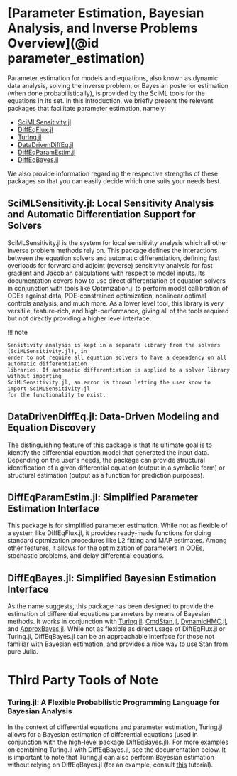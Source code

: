 # [Parameter Estimation, Bayesian Analysis, and Inverse Problems Overview](@id parameter_estimation)

Parameter estimation for models and equations, also known as dynamic data analysis,
solving the inverse problem, or Bayesian posterior estimation (when done probabilistically),
is provided by the SciML tools for the equations in its set. In this introduction, we briefly
present the relevant packages that facilitate parameter estimation, namely:

- [SciMLSensitivity.jl](https://sensitivity.sciml.ai/)
- [DiffEqFlux.jl](https://diffeqflux.sciml.ai/)
- [Turing.jl](https://turing.ml/)
- [DataDrivenDiffEq.jl](https://datadriven.sciml.ai/dev/)
- [DiffEqParamEstim.jl](https://diffeqparamestim.sciml.ai/dev/)
- [DiffEqBayes.jl](https://diffeqbayes.sciml.ai/dev/)

We also provide information regarding the respective strengths of these packages
so that you can easily decide which one suits your needs best.

## SciMLSensitivity.jl: Local Sensitivity Analysis and Automatic Differentiation Support for Solvers

SciMLSensitivity.jl is the system for local sensitivity analysis which all other inverse problem
methods rely on. This package defines the interactions between the equation solvers and automatic
differentiation, defining fast overloads for forward and adjoint (reverse) sensitivity analysis
for fast gradient and Jacobian calculations with respect to model inputs. Its documentation covers
how to use direct differentiation of equation solvers in conjunction with tools like Optimization.jl
to perform model callibration of ODEs against data, PDE-constrained optimization, nonlinear optimal
controls analysis, and much more. As a lower level tool, this library is very versitile, feature-rich,
and high-performance, giving all of the tools required but not directly providing a higher level
interface.

!!! note

    Sensitivity analysis is kept in a separate library from the solvers (SciMLSensitivity.jl), in
    order to not require all equation solvers to have a dependency on all automatic differentiation
    libraries. If automatic differentiation is applied to a solver library without importing
    SciMLSensitivity.jl, an error is thrown letting the user know to import SciMLSensitivity.jl
    for the functionality to exist.

## DataDrivenDiffEq.jl: Data-Driven Modeling and Equation Discovery

The distinguishing feature of this package is that its ultimate goal is to
identify the differential equation model that generated the input data.
Depending on the user's needs, the package can provide structural identification
of a given differential equation (output in a symbolic form) or structural
estimation (output as a function for prediction purposes).

## DiffEqParamEstim.jl: Simplified Parameter Estimation Interface

This package is for simplified parameter estimation. While not as flexible of a
system like DiffEqFlux.jl, it provides ready-made functions for doing standard
optmization procedures like L2 fitting and MAP estimates. Among other features,
it allows for the optimization of parameters in ODEs, stochastic problems, and
delay differential equations.

## DiffEqBayes.jl: Simplified Bayesian Estimation Interface

As the name suggests, this package has been designed to provide the estimation
of differential equations parameters by means of Bayesian methods. It works in
conjunction with [Turing.jl](https://turing.ml/), 
[CmdStan.jl](https://github.com/StanJulia/CmdStan.jl), 
[DynamicHMC.jl](https://github.com/tpapp/DynamicHMC.jl), and 
[ApproxBayes.jl](https://github.com/marcjwilliams1/ApproxBayes.jl). While not
as flexible as direct usage of DiffEqFlux.jl or Turing.jl, DiffEqBayes.jl can
be an approachable interface for those not familiar with Bayesian estimation,
and provides a nice way to use Stan from pure Julia.

# Third Party Tools of Note

### Turing.jl: A Flexible Probabilistic Programming Language for Bayesian Analysis

In the context of differential equations and parameter estimation, Turing.jl
allows for a Bayesian estimation of differential equations (used in conjunction
with the high-level package DiffEqBayes.jl). For more examples on combining
Turing.jl with DiffEqBayes.jl, see the documentation below. It is important
to note that Turing.jl can also perform Bayesian estimation without relying on
DiffEqBayes.jl (for an example, consult 
[this](https://turing.ml/stable/tutorials/10-bayesian-differential-equations/) tutorial).
